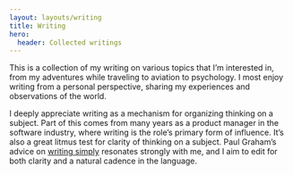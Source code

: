```yaml
---
layout: layouts/writing
title: Writing
hero:
  header: Collected writings
---
```


This is a collection of my writing on various topics that I’m interested in, from my adventures while traveling to aviation to psychology. I most enjoy writing from a personal perspective, sharing my experiences and observations of the world.

I deeply appreciate writing as a mechanism for organizing thinking on a subject. Part of this comes from many years as a product manager in the software industry, where writing is the role’s primary form of influence. It’s also a great litmus test for clarity of thinking on a subject. Paul Graham’s advice on [writing simply](https://www.paulgraham.com/simply.html) resonates strongly with me, and I aim to edit for both clarity and a natural cadence in the language.
